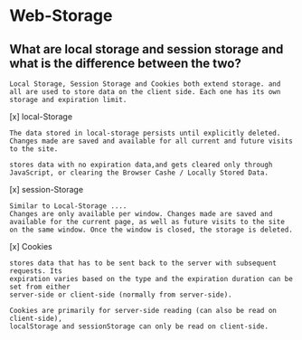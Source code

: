 # Web-Storage



## What are local storage and session storage and what is the difference between the two?
	
	Local Storage, Session Storage and Cookies both extend storage. and all are used to store data on the client side. Each one has its own storage and expiration limit.

[x] local-Storage
	
	The data stored in local-storage persists until explicitly deleted. Changes made are saved and available for all current and future visits to the site.

	stores data with no expiration data,and gets cleared only through JavaScript, or clearing the Browser Cashe / Locally Stored Data.

[x] session-Storage

	Similar to Local-Storage ....
	Changes are only available per window. Changes made are saved and available for the current page, as well as future visits to the site on the same window. Once the window is closed, the storage is deleted.


[x] Cookies
	
	stores data that has to be sent back to the server with subsequent requests. Its 
	expiration varies based on the type and the expiration duration can be set from either
	server-side or client-side (normally from server-side).

	Cookies are primarily for server-side reading (can also be read on client-side), 
	localStorage and sessionStorage can only be read on client-side.



